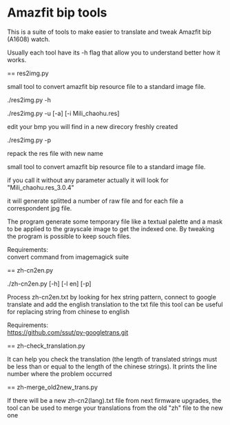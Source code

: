 
Amazfit bip tools
=================

This is a suite of tools to make easier to translate and tweak Amazfit bip (A1608) watch.


Usually each tool have its -h flag that allow you to understand better how it works.


== res2img.py

small tool to convert amazfit bip resource file to a standard image file.

./res2img.py -h  

./res2img.py -u [-a] [-i Mili_chaohu.res]  

  edit your bmp you will find in a new direcory freshly created  

./res2img.py -p  

  repack the res file with new name  


small tool to convert amazfit bip resource file to a standard image file.

if you call it without any parameter actually it will look for "Mili_chaohu.res_3.0.4"

it will generate splitted a number of raw file and for each file a correspondent jpg file.

The program generate some temporary file like a textual palette and a mask to be applied to the grayscale image to get the indexed one. By tweaking the program is possible to keep souch files.

Requirements:  
convert command from imagemagick suite

== zh-cn2en.py

./zh-cn2en.py [-h] [-l en] [-p]

Process zh-cn2en.txt by looking for hex string pattern, connect to google translate and add the english translation to the txt file
this tool can be useful for replacing string from chinese to english

Requirements:  
https://github.com/ssut/py-googletrans.git


== zh-check_translation.py

It can help you check the translation (the length of translated strings must be less than or equal to the length of the chinese strings). It prints the line number where the problem occurred


== zh-merge_old2new_trans.py

If there will be a new zh-cn2(lang).txt file from next firmware upgrades, the tool can be used to merge your translations from the old "zh" file to the new one

